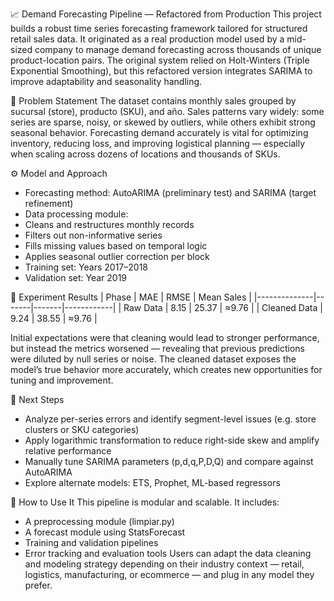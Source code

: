 📈 Demand Forecasting Pipeline — Refactored from Production
This project builds a robust time series forecasting framework tailored for structured retail sales data. It originated as a real production model used by a mid-sized company to manage demand forecasting across thousands of unique product-location pairs. The original system relied on Holt-Winters (Triple Exponential Smoothing), but this refactored version integrates SARIMA to improve adaptability and seasonality handling.

🎯 Problem Statement
The dataset contains monthly sales grouped by sucursal (store), producto (SKU), and año. Sales patterns vary widely: some series are sparse, noisy, or skewed by outliers, while others exhibit strong seasonal behavior.
Forecasting demand accurately is vital for optimizing inventory, reducing loss, and improving logistical planning — especially when scaling across dozens of locations and thousands of SKUs.

⚙️ Model and Approach
- Forecasting method: AutoARIMA (preliminary test) and SARIMA (target refinement)
- Data processing module:
- Cleans and restructures monthly records
- Filters out non-informative series
- Fills missing values based on temporal logic
- Applies seasonal outlier correction per block
- Training set: Years 2017–2018
- Validation set: Year 2019

🧪 Experiment Results
| Phase        | MAE   | RMSE  | Mean Sales |
|--------------|-------|-------|------------|
| Raw Data     | 8.15  | 25.37 | ≈9.76      |
| Cleaned Data | 9.24  | 38.55 | ≈9.76      |


Initial expectations were that cleaning would lead to stronger performance, but instead the metrics worsened — revealing that previous predictions were diluted by null series or noise. The cleaned dataset exposes the model’s true behavior more accurately, which creates new opportunities for tuning and improvement.

🔬 Next Steps
- Analyze per-series errors and identify segment-level issues (e.g. store clusters or SKU categories)
- Apply logarithmic transformation to reduce right-side skew and amplify relative performance
- Manually tune SARIMA parameters (p,d,q,P,D,Q) and compare against AutoARIMA
- Explore alternate models: ETS, Prophet, ML-based regressors

🔧 How to Use It
This pipeline is modular and scalable. It includes:
- A preprocessing module (limpiar.py)
- A forecast module using StatsForecast
- Training and validation pipelines
- Error tracking and evaluation tools
Users can adapt the data cleaning and modeling strategy depending on their industry context — retail, logistics, manufacturing, or ecommerce — and plug in any model they prefer.
